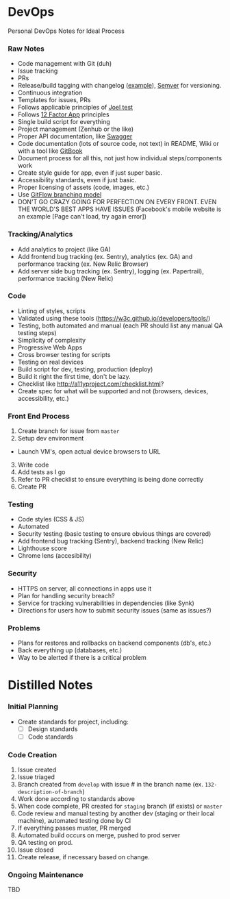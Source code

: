 # DevOps
Personal DevOps Notes for Ideal Process


### Raw Notes
- Code management with Git (duh)
- Issue tracking
- PRs
- Release/build tagging with changelog ([example](https://github.com/angular/angular/blob/master/CHANGELOG.md)), [Semver](http://semver.org/) for versioning.
- Continuous integration
- Templates for issues, PRs
- Follows applicable principles of [Joel test](https://myers.io/2017/04/04/the-joel-test-for-2017/)
- Follows [12 Factor App](https://12factor.net/) principles
- Single build script for everything
- Project management (Zenhub or the like)
- Proper API documentation, like [Swagger](http://swagger.io/)
- Code documentation (lots of source code, not text) in README, Wiki or with a tool like [GitBook](https://www.gitbook.com/)
- Document process for all this, not just how individual steps/components work
- Create style guide for app, even if just super basic.
- Accessibility standards, even if just basic.
- Proper licensing of assets (code, images, etc.)
- Use [GitFlow branching model](http://nvie.com/posts/a-successful-git-branching-model/)
- DON'T GO CRAZY GOING FOR PERFECTION ON EVERY FRONT. EVEN THE WORLD'S BEST APPS HAVE ISSUES (Facebook's mobile website is an example [Page can't load, try again error])

### Tracking/Analytics
- Add analytics to project (like GA)
- Add frontend bug tracking (ex. Sentry), analytics (ex. GA) and performance tracking (ex. New Relic Browser)
- Add server side bug tracking (ex. Sentry), logging (ex. Papertrail), performance tracking (New Relic)

### Code
- Linting of styles, scripts
- Validated using these tools (https://w3c.github.io/developers/tools/)
- Testing, both automated and manual (each PR should list any manual QA testing steps)
- Simplicity of complexity
- Progressive Web Apps
- Cross browser testing for scripts
- Testing on real devices
- Build script for dev, testing, production (deploy)
- Build it right the first time, don't be lazy.
- Checklist like http://a11yproject.com/checklist.html?
- Create spec for what will be supported and not (browsers, devices, accessibility, etc.)



### Front End Process
1. Create branch for issue from `master`
2. Setup dev environment 
- Launch VM's, open actual device browsers to URL
3. Write code
4. Add tests as I go
5. Refer to PR checklist to ensure everything is being done correctly
6. Create PR

### Testing
- Code styles (CSS & JS)
- Automated
- Security testing (basic testing to ensure obvious things are covered)
- Add frontend bug tracking (Sentry), backend tracking (New Relic)
- Lighthouse score
- Chrome lens (accesibility)

### Security
- HTTPS on server, all connections in apps use it
- Plan for handling security breach?
- Service for tracking vulnerabilities in dependencies (like Synk)
- Directions for users how to submit security issues (same as issues?)

### Problems
- Plans for restores and rollbacks on backend components (db's, etc.)
- Back everything up (databases, etc.)
- Way to be alerted if there is a critical problem

# Distilled Notes

### Initial Planning
- Create standards for project, including:
  - [ ] Design standards
  - [ ] Code standards

### Code Creation
1. Issue created
2. Issue triaged
3. Branch created from `develop` with issue # in the branch name (ex. `132-description-of-branch`)
4. Work done according to standards above
5. When code complete, PR created for `staging` branch (if exists) or `master`
6. Code review and manual testing by another dev (staging or their local machine), automated testing done by CI 
7. If everything passes muster, PR merged
8. Automated build occurs on merge, pushed to prod server
9. QA testing on prod.
10. Issue closed
11. Create release, if necessary based on change.

### Ongoing Maintenance
TBD


